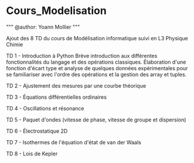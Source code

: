 # Cours_Modelisation

"""
@author: Yoann Mollier
"""

Ajout des 8 TD  du cours de Modélisation informatique suivi en L3 Physique Chimie

TD 1 - Introduction à Python
Brève introduction aux différentes fonctionnalités du langage et des opérations classiques.
Élaboration d'une fonction d'écart type et analyse de quelques données expérimentales pour se familiariser
avec l'ordre des opérations et la gestion des array et tuples. 

TD 2 - Ajustement des mesures par une courbe théorique 

TD 3 - Équations différentielles ordinaires

TD 4 - Oscillations et résonance

TD 5 - Paquet d'ondes (vitesse de phase, vitesse de groupe et dispersion)

TD 6 - Électrostatique 2D

TD 7 - Isothermes de l'équation d'état de van der Waals

TD 8 - Lois de Kepler
